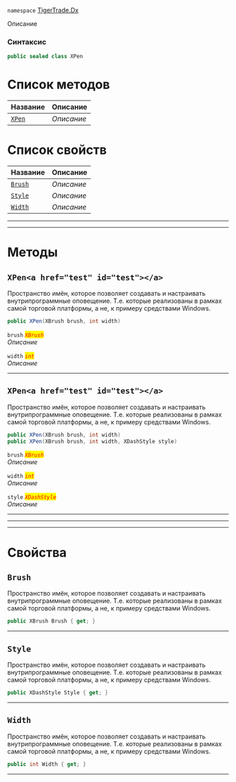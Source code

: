
`namespace` [TigerTrade.Dx](../TigerTrade.Dx.md)


Описание

### Синтаксис
```csharp
public sealed class XPen
```


# Список методов
| Название | Описание |
| --- | --- |
| [`XPen`](./XPen.cs/Методы/XPen.md) | *Описание* |

# Список свойств
| Название | Описание |
| --- | --- |
| [`Brush`](./XPen.cs/Свойства/Brush.md) | *Описание* |
| [`Style`](./XPen.cs/Свойства/Style.md) | *Описание* |
| [`Width`](./XPen.cs/Свойства/Width.md) | *Описание* |





***  
***  
# Методы

## `XPen<a href="test" id="test"></a>`
Пространство имён, которое позволяет создавать и настраивать внутрипрограммные оповещение. Т.е. которые реализованы в рамках самой торговой платформы, а не, к примеру средствами Windows.

```csharp
public XPen(XBrush brush, int width)
```

`brush` <mark style="color:red;">*`XBrush`*</mark>  
 *Описание*  

`width` <mark style="color:red;">*`int`*</mark>  
 *Описание*  


***  

## `XPen<a href="test" id="test"></a>`
Пространство имён, которое позволяет создавать и настраивать внутрипрограммные оповещение. Т.е. которые реализованы в рамках самой торговой платформы, а не, к примеру средствами Windows.

```csharp
public XPen(XBrush brush, int width)
public XPen(XBrush brush, int width, XDashStyle style)
```

`brush` <mark style="color:red;">*`XBrush`*</mark>  
 *Описание*  

`width` <mark style="color:red;">*`int`*</mark>  
 *Описание*  

`style` <mark style="color:red;">*`XDashStyle`*</mark>  
 *Описание*  


***  
***  
 ***  
# Свойства

## `Brush`
Пространство имён, которое позволяет создавать и настраивать внутрипрограммные оповещение. Т.е. которые реализованы в рамках самой торговой платформы, а не, к примеру средствами Windows.

```csharp
public XBrush Brush { get; }
```  
***

## `Style`
Пространство имён, которое позволяет создавать и настраивать внутрипрограммные оповещение. Т.е. которые реализованы в рамках самой торговой платформы, а не, к примеру средствами Windows.

```csharp
public XDashStyle Style { get; }
```  
***

## `Width`
Пространство имён, которое позволяет создавать и настраивать внутрипрограммные оповещение. Т.е. которые реализованы в рамках самой торговой платформы, а не, к примеру средствами Windows.

```csharp
public int Width { get; }
```  
***


